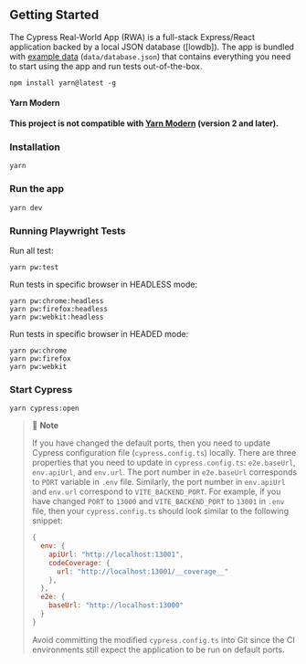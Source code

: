 
## Getting Started

The Cypress Real-World App (RWA) is a full-stack Express/React application backed by a local JSON database ([lowdb]).
The app is bundled with [example data](./data/database.json) (`data/database.json`) that contains everything you need to start using the app and run tests out-of-the-box.


```shell
npm install yarn@latest -g
```

#### Yarn Modern

**This project is not compatible with [Yarn Modern](https://yarnpkg.com/) (version 2 and later).**

### Installation

```shell
yarn 
```

### Run the app

```shell
yarn dev
```

### Running Playwright Tests

Run all test:

```shell
yarn pw:test
```

Run tests in specific browser in HEADLESS mode:

```shell
yarn pw:chrome:headless
yarn pw:firefox:headless
yarn pw:webkit:headless
```

Run tests in specific browser in HEADED mode:

```shell
yarn pw:chrome
yarn pw:firefox
yarn pw:webkit
```

### Start Cypress

```shell
yarn cypress:open
```

> 🚩 **Note**
>
> If you have changed the default ports, then you need to update Cypress configuration file (`cypress.config.ts`) locally.
> There are three properties that you need to update in `cypress.config.ts`: `e2e.baseUrl`, `env.apiUrl`, and `env.url`.
> The port number in `e2e.baseUrl` corresponds to `PORT` variable in `.env` file. Similarly, the port number in `env.apiUrl` and `env.url` correspond to `VITE_BACKEND_PORT`.
> For example, if you have changed `PORT` to `13000` and `VITE_BACKEND_PORT` to `13001` in `.env` file, then your `cypress.config.ts` should look similar to the following snippet:
>
> ```js
> {
>   env: {
>     apiUrl: "http://localhost:13001",
>     codeCoverage: {
>       url: "http://localhost:13001/__coverage__"
>     },
>   },
>   e2e: {
>     baseUrl: "http://localhost:13000"
>   }
> }
> ```
>
> Avoid committing the modified `cypress.config.ts` into Git since the CI environments still expect the application to be run on default ports.

